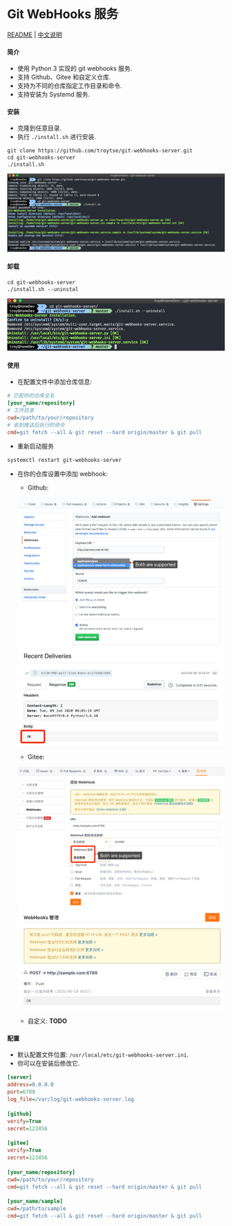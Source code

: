 # Git WebHooks 服务

[README](README.md) | [中文说明](README.zh.md)

#### 简介
- 使用 Python 3 实现的 git webhooks 服务.
- 支持 Github、Gitee 和自定义仓库.
- 支持为不同的仓库指定工作目录和命令.
- 支持安装为 Systemd 服务.

#### 安装

- 克隆到任意目录.
- 执行 `./install.sh` 进行安装.
```shell
git clone https://github.com/troytse/git-webhooks-server.git
cd git-webhooks-server
./install.sh
```
![install](doc/install.png)

#### 卸载

```shell
cd git-webhooks-server
./install.sh --uninstal
```
![uninstall](doc/uninstall.png)

#### 使用

- 在配置文件中添加仓库信息:
```ini
# 匹配你的仓库全名
[your_name/repository]
# 工作目录
cwd=/path/to/your/repository
# 收到推送后执行的命令
cmd=git fetch --all & git reset --hard origin/master & git pull
```

- 重新启动服务
```shell
systemctl restart git-webhooks-server
```


- 在你的仓库设置中添加 webhook:
  - Github:

  ![github](doc/github.png)
  ![github-success](doc/github-success.png)

  - Gitee:

  ![gitee](doc/gitee.png)
  ![gitee-success](doc/gitee-success.png)

  - 自定义: **TODO**

#### 配置

- 默认配置文件位置: `/usr/local/etc/git-webhooks-server.ini`.
- 你可以在安装后修改它.

```ini
[server]
address=0.0.0.0
port=6789
log_file=/var/log/git-webhooks-server.log

[github]
verify=True
secret=123456

[gitee]
verify=True
secret=123456

[your_name/repository]
cwd=/path/to/your/repository
cmd=git fetch --all & git reset --hard origin/master & git pull

[your_name/sample]
cwd=/path/to/sample
cmd=git fetch --all & git reset --hard origin/master & git pull
```
